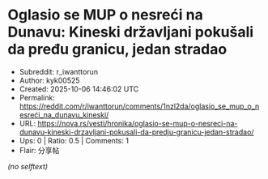 # Oglasio se MUP o nesreći na Dunavu: Kineski državljani pokušali da pređu granicu, jedan stradao

- Subreddit: r_iwanttorun
- Author: kyk00525
- Created: 2025-10-06 14:46:02 UTC
- Permalink: https://reddit.com/r/iwanttorun/comments/1nzl2da/oglasio_se_mup_o_nesreći_na_dunavu_kineski/
- URL: https://nova.rs/vesti/hronika/oglasio-se-mup-o-nesreci-na-dunavu-kineski-drzavljani-pokusali-da-predju-granicu-jedan-stradao/
- Ups: 0 | Ratio: 0.5 | Comments: 1
- Flair: 分享帖

_(no selftext)_
